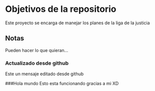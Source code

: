 # Objetivos de la repositorio

Este proyecto se encarga de manejar los planes de la liga de la justicia


## Notas
Pueden hacer lo que quieran...

### Actualizado desde github
Este un mensaje editado desde github

###Hola mundo
Esto esta funcionando gracias a mi XD
